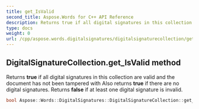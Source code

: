 ```yaml
---
title: get_IsValid
second_title: Aspose.Words for C++ API Reference
description: Returns true if all digital signatures in this collection are valid and the document has not been tampered with Also returns true if there are no digital signatures. Returns false if at least one digital signature is invalid. 
type: docs
weight: 0
url: /cpp/aspose.words.digitalsignatures/digitalsignaturecollection/get_isvalid/
---
```

## DigitalSignatureCollection.get_IsValid method


Returns **true** if all digital signatures in this collection are valid and the document has not been tampered with Also returns **true** if there are no digital signatures. Returns **false** if at least one digital signature is invalid.

```cpp
bool Aspose::Words::DigitalSignatures::DigitalSignatureCollection::get_IsValid()
```

